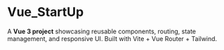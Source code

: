# Vue_StartUp
 A **Vue 3 project** showcasing reusable components, routing, state management, and responsive UI. Built with Vite + Vue Router + Tailwind.  
